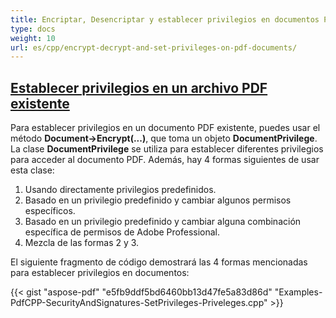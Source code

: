 ```yaml
---
title: Encriptar, Desencriptar y establecer privilegios en documentos PDF
type: docs
weight: 10
url: es/cpp/encrypt-decrypt-and-set-privileges-on-pdf-documents/
---
```


## <ins>**Establecer privilegios en un archivo PDF existente**
Para establecer privilegios en un documento PDF existente, puedes usar el método **Document->Encrypt(...)**, que toma un objeto **DocumentPrivilege**. La clase **DocumentPrivilege** se utiliza para establecer diferentes privilegios para acceder al documento PDF. Además, hay 4 formas siguientes de usar esta clase:

1. Usando directamente privilegios predefinidos.
1. Basado en un privilegio predefinido y cambiar algunos permisos específicos.
1. Basado en un privilegio predefinido y cambiar alguna combinación específica de permisos de Adobe Professional.
1. Mezcla de las formas 2 y 3.

El siguiente fragmento de código demostrará las 4 formas mencionadas para establecer privilegios en documentos:





{{< gist "aspose-pdf" "e5fb9ddf5bd6460bb13d47fe5a83d86d" "Examples-PdfCPP-SecurityAndSignatures-SetPrivileges-Priveleges.cpp" >}}